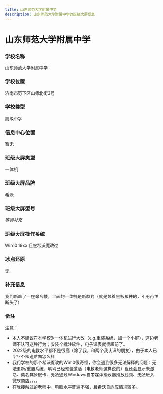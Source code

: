 ```yaml
---
title: 山东师范大学附属中学
description: 山东师范大学附属中学的班级大屏信息
---
```


# 山东师范大学附属中学

### 学校名称

山东师范大学附属中学

### 学校位置

济南市历下区山师北街3号

### 学校类型

高级中学

### 信息中心位置

暂无

### 班级大屏类型

一体机

### 班级大屏品牌

希沃

### 班级大屏型号

_等待补充_

### 班级大屏操作系统

Win10 19xx 且被希沃魔改过

### 冰点还原

无

### 补充信息

我们新盖了一座综合楼，里面的一体机是新款的（就是带着黑板那种的，不用再怕断头了）

### 备注

注意：
+ 本人不建议在本学校对一体机进行大改（e.g.重装系统，加一个小屏），这边老师不认可这种行为；安装个批注软件，电子课表就很超前了。
+ 2022级的电教水平都不是很高（除了我，和两个我认识的朋友），由于本人已毕业不知道后面怎么样
+ 我们学校的那个希沃魔改的Win10很奇怪，你会遇到很多无法解释的问题：无法更新/重置系统、明明已经预装激活（电教老师这样说的）但还会显示未激活、莫名其妙很卡、无法通过Windows自带媒体播放器播放视频、无法进入微软商店。。。。
+ 在我接触过的老师中，电脑水平普遍不强，且希沃自适应情况较多。